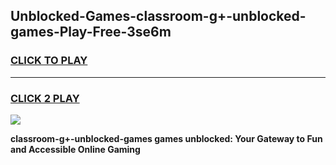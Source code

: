 
## Unblocked-Games-classroom-g+-unblocked-games-Play-Free-3se6m
<h3>
<a href="https://premium76.site?title=classroom-g+-unblocked-games&ref=23A">CLICK TO PLAY</a></h3>
<hr>

<h3>
<a href="https://premium76.site?title=classroom-g+-unblocked-games&ref=23A">CLICK 2 PLAY</a>
  
</h3>

<a href="https://premium76.site?title=classroom-g+-unblocked-games&ref=23A"><img src="https://clearcache.store/games.png"></a>


**classroom-g+-unblocked-games games unblocked: Your Gateway to Fun and Accessible Online Gaming**
